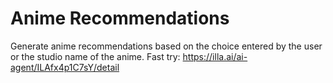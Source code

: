 # Anime Recommendations
Generate anime recommendations based on the choice entered by the user or the studio name of the anime.
Fast try: https://illa.ai/ai-agent/ILAfx4p1C7sY/detail
